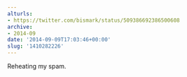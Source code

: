 ```yaml
---
alturls:
- https://twitter.com/bismark/status/509386692386500608
archive:
- 2014-09
date: '2014-09-09T17:03:46+00:00'
slug: '1410282226'
---
```


Reheating my spam.

